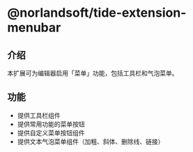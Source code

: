 # @norlandsoft/tide-extension-menubar

## 介绍

本扩展可为编辑器启用「菜单」功能，包括工具栏和气泡菜单。

## 功能

- 提供工具栏组件
- 提供常用功能的菜单按钮
- 提供自定义菜单按钮组件
- 提供文本气泡菜单组件（加粗、斜体、删除线、链接）
